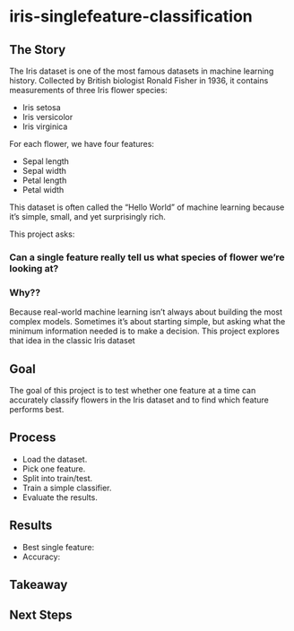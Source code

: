 # iris-singlefeature-classification

## The Story
The Iris dataset is one of the most famous datasets in machine learning history. Collected by British biologist Ronald Fisher in 1936, it contains measurements of three Iris flower species:
* Iris setosa
* Iris versicolor
* Iris virginica

For each flower, we have four features:
* Sepal length
* Sepal width
* Petal length
* Petal width

This dataset is often called the “Hello World” of machine learning because it’s simple, small, and yet surprisingly rich.

This project asks: 
### Can a single feature really tell us what species of flower we’re looking at?

### Why??
Because real-world machine learning isn’t always about building the most complex models. Sometimes it’s about starting simple, but asking what the minimum information needed is to make a decision. This project explores that idea in the classic Iris dataset


## Goal
The goal of this project is to test whether one feature at a time can accurately classify flowers in the Iris dataset and to find which feature performs best.


## Process
* Load the dataset.
* Pick one feature.
* Split into train/test.
* Train a simple classifier.
* Evaluate the results.


## Results
* Best single feature: 
* Accuracy:


## Takeaway

## Next Steps
